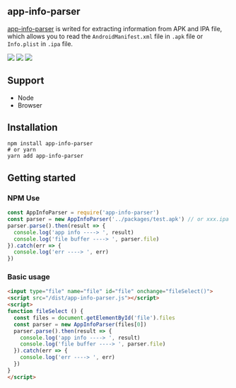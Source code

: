 ## app-info-parser

[app-info-parser](https://github.com/chenquincy/app-info-parser) is writed for extracting information from APK and IPA file, which allows you to read the `AndroidManifest.xml` file in `.apk` file or `Info.plist` in `.ipa` file.

![](https://img.shields.io/npm/v/app-info-parser.svg) ![](https://img.shields.io/npm/dt/app-info-parser.svg) ![](https://img.shields.io/badge/language-javascript-yellow.svg)



## Support

* Node
* Browser



## Installation

``` shell
npm install app-info-parser
# or yarn
yarn add app-info-parser
```



## Getting started



### NPM Use

``` javascript
const AppInfoParser = require('app-info-parser')
const parser = new AppInfoParser('../packages/test.apk') // or xxx.ipa
parser.parse().then(result => {
  console.log('app info ----> ', result)
  console.log('file buffer ----> ', parser.file)
}).catch(err => {
  console.log('err ----> ', err)
})
```

### Basic usage

``` html
<input type="file" name="file" id="file" onchange="fileSelect()">
<script src="/dist/app-info-parser.js"></script>
<script>
function fileSelect () {
  const files = document.getElementById('file').files
  const parser = new AppInfoParser(files[0])
  parser.parse().then(result => {
    console.log('app info ----> ', result)
    console.log('file buffer ----> ', parser.file)
  }).catch(err => {
    console.log('err ----> ', err)
  })
}
</script>
```

